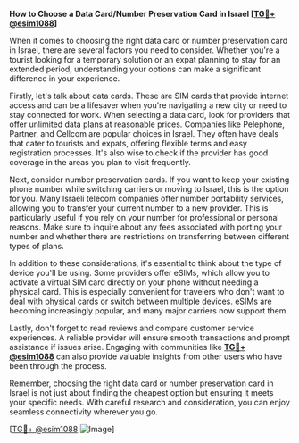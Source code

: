 **How to Choose a Data Card/Number Preservation Card in Israel [[TG💪+ @esim1088](https://t.me/s/esim1088)]**

When it comes to choosing the right data card or number preservation card in Israel, there are several factors you need to consider. Whether you're a tourist looking for a temporary solution or an expat planning to stay for an extended period, understanding your options can make a significant difference in your experience.

Firstly, let's talk about data cards. These are SIM cards that provide internet access and can be a lifesaver when you're navigating a new city or need to stay connected for work. When selecting a data card, look for providers that offer unlimited data plans at reasonable prices. Companies like Pelephone, Partner, and Cellcom are popular choices in Israel. They often have deals that cater to tourists and expats, offering flexible terms and easy registration processes. It's also wise to check if the provider has good coverage in the areas you plan to visit frequently.

Next, consider number preservation cards. If you want to keep your existing phone number while switching carriers or moving to Israel, this is the option for you. Many Israeli telecom companies offer number portability services, allowing you to transfer your current number to a new provider. This is particularly useful if you rely on your number for professional or personal reasons. Make sure to inquire about any fees associated with porting your number and whether there are restrictions on transferring between different types of plans.

In addition to these considerations, it's essential to think about the type of device you'll be using. Some providers offer eSIMs, which allow you to activate a virtual SIM card directly on your phone without needing a physical card. This is especially convenient for travelers who don't want to deal with physical cards or switch between multiple devices. eSIMs are becoming increasingly popular, and many major carriers now support them.

Lastly, don't forget to read reviews and compare customer service experiences. A reliable provider will ensure smooth transactions and prompt assistance if issues arise. Engaging with communities like **[TG💪+ @esim1088](https://t.me/s/esim1088)** can also provide valuable insights from other users who have been through the process.

Remember, choosing the right data card or number preservation card in Israel is not just about finding the cheapest option but ensuring it meets your specific needs. With careful research and consideration, you can enjoy seamless connectivity wherever you go.

[[TG💪+ @esim1088](https://t.me/s/esim1088) ![Image](https://i.postimg.cc/Y0z9fWf4/image.png)]